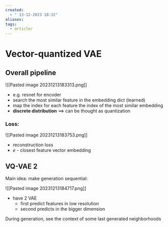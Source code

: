 ```yaml
---
created:
  - " 13-12-2023 18:32"
aliases: 
tags:
  - article/
---
```


# Vector-quantized VAE

## Overall pipeline

![[Pasted image 20231213183313.png]]



- e.g. resnet for encoder
- search the most similar feature in the embedding dict (learned)
- map the index for each feature the index of the most similar embedding 
- **discrete distribution** $\implies$ can be thought as quantization


###  Loss:
![[Pasted image 20231213183753.png]]

- reconstruction loss
- $e$ - closest feature vector embedding

## VQ-VAE 2

Main idea: make generation sequential:

![[Pasted image 20231213184717.png]]

- have 2 VAE
	- first predict features in low resolution
	- second predicts in the bigger dimension

During generation, see the context of some last generated neighborhoods